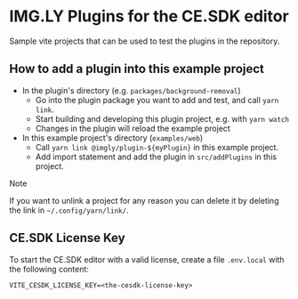 # IMG.LY Plugins for the CE.SDK editor

Sample vite projects that can be used to test the plugins in the repository.

## How to add a plugin into this example project

- In the plugin's directory (e.g. `packages/background-removal`)
  - Go into the plugin package you want to add and test, and call `yarn link`.
  - Start building and developing this plugin project, e.g. with `yarn watch`
  - Changes in the plugin will reload the example project
- In this example project's directory (`examples/web`)
  - Call `yarn link @imgly/plugin-${myPlugin}` in this example project.
  - Add import statement and add the plugin in `src/addPlugins` in this project.

> [!NOTE]
> If you want to unlink a project for any reason you can delete it
> by deleting the link in `~/.config/yarn/link/`.

## CE.SDK License Key

To start the CE.SDK editor with a valid license, create a file `.env.local` with
the following content:

```
VITE_CESDK_LICENSE_KEY=<the-cesdk-license-key>
```
